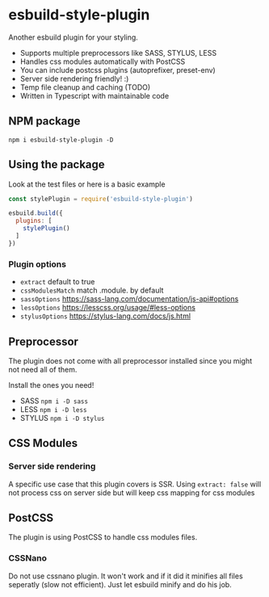 # esbuild-style-plugin

Another esbuild plugin for your styling.

- Supports multiple preprocessors like SASS, STYLUS, LESS
- Handles css modules automatically with PostCSS
- You can include postcss plugins (autoprefixer, preset-env)
- Server side rendering friendly! :)
- Temp file cleanup and caching (TODO)
- Written in Typescript with maintainable code

## NPM package

`npm i esbuild-style-plugin -D`

## Using the package

Look at the test files or here is a basic example

```js
const stylePlugin = require('esbuild-style-plugin')

esbuild.build({
  plugins: [
    stylePlugin()
  ]
})
```

### Plugin options

- `extract` default to true
- `cssModulesMatch` match .module. by default
- `sassOptions` <https://sass-lang.com/documentation/js-api#options>
- `lessOptions` <https://lesscss.org/usage/#less-options>
- `stylusOptions` <https://stylus-lang.com/docs/js.html>

## Preprocessor

The plugin does not come with all preprocessor installed since you might not need all of them.

Install the ones you need!

- SASS `npm i -D sass`
- LESS `npm i -D less`
- STYLUS `npm i -D stylus`

## CSS Modules

### Server side rendering

A specific use case that this plugin covers is SSR.
Using `extract: false` will not process css on server side but will keep css mapping for css modules

## PostCSS

The plugin is using PostCSS to handle css modules files.

### CSSNano

Do not use cssnano plugin. It won't work and if it did it minifies all files seperatly (slow not efficient).
Just let esbuild minify and do his job.
